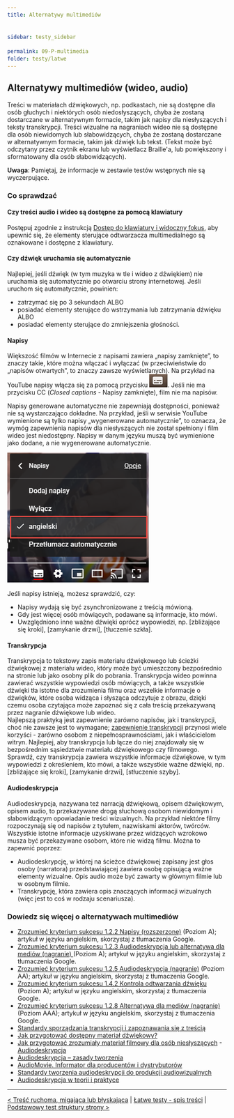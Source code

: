 ```yaml
---
title: Alternatywy multimediów


sidebar: testy_sidebar

permalink: 09-P-multimedia
folder: testy/latwe
---
```


## Alternatywy multimediów (wideo, audio)
Treści w materiałach dźwiękowych, np. podkastach, nie są dostępne dla osób głuchych i niektórych osób niedosłyszących, chyba że zostaną dostarczane w alternatywnym formacie, takim jak napisy dla niesłyszących i teksty transkrypcji. Treści wizualne na nagraniach wideo nie są dostępne dla osób niewidomych lub słabowidzących, chyba że zostaną dostarczane w alternatywnym formacie, takim jak dźwięk lub tekst. (Tekst może być odczytany przez czytnik ekranu lub wyświetlacz Braille'a, lub powiększony i sformatowany dla osób słabowidzących).

**Uwaga**: Pamiętaj, że informacje w zestawie testów wstępnych nie są wyczerpujące.

### Co sprawdzać

#### Czy treści audio i wideo są dostępne za pomocą klawiatury
Postępuj zgodnie z instrukcją [Dostęp do klawiatury i widoczny fokus]( 06_P_klawiatura.md), aby upewnić się, że elementy sterujące odtwarzacza multimedialnego są oznakowane i dostępne z klawiatury.

#### Czy dźwięk uruchamia się automatycznie
Najlepiej, jeśli dźwięk (w tym muzyka w tle i wideo z dźwiękiem) nie uruchamia się automatycznie po otwarciu strony internetowej. Jeśli uruchom się automatycznie, powinien:
-	zatrzymać się po 3 sekundach ALBO
-	posiadać elementy sterujące do wstrzymania lub zatrzymania dźwięku ALBO
-	posiadać elementy sterujące do zmniejszenia głośności.

#### Napisy
Większość filmów w Internecie z napisami zawiera „napisy zamknięte”, to znaczy takie, które można włączać i wyłączać (w przeciwieństwie do „napisów otwartych”, to znaczy zawsze wyświetlanych). Na przykład na YouTube napisy włącza się za pomocą przycisku ![Napisy zamknięte](images/andi/09_P_cc.png). Jeśli nie ma przycisku CC (*Closed captions* - Napisy zamknięte), film nie ma napisów.

Napisy generowane automatyczne nie zapewniają dostępności, ponieważ nie są wystarczająco dokładne. Na przykład, jeśli w serwisie YouTube wymienione są tylko napisy „wygenerowane automatycznie”, to oznacza, że wymóg zapewnienia napisów dla niesłyszących nie został spełniony i film wideo jest niedostępny. Napisy w danym języku muszą być wymienione jako dodane, a nie wygenerowane automatycznie.  

![Dołączone napisy w języku angielskim ](images/andi/09_P_napisy_youtube.png)

Jeśli napisy istnieją, możesz sprawdzić, czy:
-	Napisy wydają się być zsynchronizowane z treścią mówioną.
-	Gdy jest więcej osób mówiących, podawane są informacje, kto mówi.
-	Uwzględniono inne ważne dźwięki oprócz wypowiedzi, np. [zbliżające się kroki], [zamykanie drzwi], [tłuczenie szkła].

#### Transkrypcja
Transkrypcja to tekstowy zapis materiału dźwiękowego lub ścieżki dźwiękowej z materiału wideo, który może być umieszczony bezpośrednio na stronie lub jako osobny plik do pobrania. Transkrypcja wideo powinna zawierać wszystkie wypowiedzi osób mówiących, a także wszystkie dźwięki tła istotne dla zrozumienia filmu oraz wszelkie informacje o dźwięków, które osoba widząca i słysząca odczytuje z obrazu, dzięki czemu osoba czytająca może zapoznać się z cała treścią przekazywaną przez nagranie dźwiękowe lub wideo.  
Najlepszą praktyką jest zapewnienie zarówno napisów, jak i transkrypcji, choć nie zawsze jest to wymagane; [zapewnienie transkrypcji]( http://www.uiaccess.com/transcripts/transcripts_on_the_web.html#benes) przynosi wiele korzyści - zarówno osobom z niepełnosprawnościami, jak i właścicielom witryn.
Najlepiej, aby transkrypcja lub łącze do niej znajdowały się w bezpośrednim sąsiedztwie materiału dźwiękowego czy filmowego.
Sprawdź, czy transkrypcja zawiera wszystkie informacje dźwiękowe, w tym wypowiedzi z określeniem, kto mówi, a także wszystkie ważne dźwięki, np. \[zbliżające się kroki\], \[zamykanie drzwi\], \[stłuczenie szyby\].  

#### Audiodeskrypcja

Audiodeskrypcja, nazywana też narracją dźwiękową, opisem dźwiękowym, opisem audio, to przekazywane drogą słuchową osobom niewidomym i słabowidzącym opowiadanie treści wizualnych. Na przykład niektóre filmy rozpoczynają się od napisów z tytułem, nazwiskami aktorów, twórców. Wszystkie istotne informacje uzyskiwane przez widzących wzrokowo musza być przekazywane osobom, które nie widzą filmu. Można to zapewnić poprzez:
-	Audiodeskrypcję, w której na ścieżce dźwiękowej zapisany jest głos osoby (narratora) przedstawiającej  zawiera osobę opisującą ważne elementy wizualne. Opis audio może być zawarty w głównym filmie lub w osobnym filmie.
-	Transkrypcję, która zawiera opis znaczących informacji wizualnych (więc jest to coś w rodzaju scenariusza).

### Dowiedz się więcej o alternatywach multimediów

-	[Zrozumieć kryterium sukcesu 1.2.2 Napisy (rozszerzone)](https://www.w3.org/WAI/WCAG21/Understanding/captions-prerecorded.html) (Poziom A); artykuł w języku angielskim, skorzystaj z tłumaczenia Google.
-	[Zrozumieć kryterium sukcesu 1.2.3 Audiodeskrypcja lub alternatywa dla mediów (nagranie)
](https://www.w3.org/WAI/WCAG21/Understanding/audio-description-or-media-alternative-prerecorded.html) (Poziom A); artykuł w języku angielskim, skorzystaj z tłumaczenia Google.
-	[Zrozumieć kryterium sukcesu 1.2.5 Audiodeskrypcja (nagranie)](https://www.w3.org/WAI/WCAG21/Understanding/audio-description-prerecorded.html) (Poziom AA); artykuł w języku angielskim, skorzystaj z tłumaczenia Google.
-	[Zrozumieć kryterium sukcesu 1.4.2 Kontrola odtwarzania dźwięku](https://www.w3.org/WAI/WCAG21/Understanding/audio-control.html) (Poziom A); artykuł w języku angielskim, skorzystaj z tłumaczenia Google.
-	[Zrozumieć kryterium sukcesu 1.2.8 Alternatywa dla mediów (nagranie)](https://www.w3.org/WAI/WCAG21/Understanding/media-alternative-prerecorded.html)(Poziom AAA); artykuł w języku angielskim, skorzystaj z tłumaczenia Google.
- [Standardy sporządzania transkrypcji i zapoznawania się z treścią]( https://www.wroclaw.sa.gov.pl/bindata/documents/DOC9b0d93384bec50a345bd7c3f51105b6d.pdf)
- [Jak przygotować dostępny materiał dźwiękowy?]( http://dostepny.joomla.pl/warsztat/dobre-praktyki/tworzenie-dostepnej-zawartosci/119-jak-przygotowac-dostepny-material-dzwiekowy)
- [Jak przygotować zrozumiały materiał filmowy dla osób niesłyszących](http://dostepny.joomla.pl/warsztat/dobre-praktyki/tworzenie-dostepnej-zawartosci/117-jak-przygotowac-zrozumialy-material-filmowy-dla-osob-nieslyszacych)
-[Audiodeskrypcja](http://fundacjakatarynka.pl/audiodeskrypcja/)
- [Audiodeskrypcja – zasady tworzenia](https://nimoz.pl/files//articles/147/Audiodeskrypcja_-_zasady_tworzenia.pdf)
- [AudioMovie. Informator dla producentów i dystrybutorów](http://audiomovie.pl/wp-content/uploads/2016/11/INFORMATOR-DLA-PRODUCENT%C3%93W-I-DYSTRYBUTOR%C3%93W.pdf)
- [Standardy tworzenia audiodeskrypcji do produkcji audiowizualnych](http://avt.ils.uw.edu.pl/files/2010/12/AD-_standardy_tworzenia.pdf)
- [Audiodeskrypcja w teorii i praktyce](http://avt.ils.uw.edu.pl/files/2014/01/Szarkowska_Kuenstler_AD-w-kinie-teatrze-i-muzeum.pdf)


--------------------
[&lt; Treść ruchoma, migająca lub błyskająca](08-P-poruszanie-i-blyski) | [Łatwe testy - spis treści](00-P-spis-tresci) | [Podstawowy test struktury strony >](10-P-struktura)
